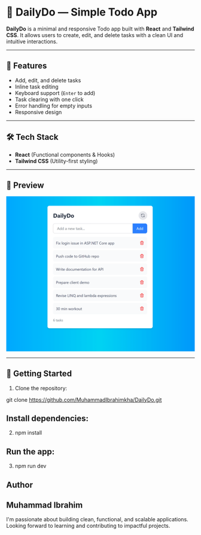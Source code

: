 # 📝 DailyDo — Simple Todo App


**DailyDo** is a minimal and responsive Todo app built with **React** and **Tailwind CSS**. It allows users to create, edit, and delete tasks with a clean UI and intuitive interactions.

---

## 🚀 Features

- Add, edit, and delete tasks
- Inline task editing
- Keyboard support (`Enter` to add)
- Task clearing with one click
- Error handling for empty inputs
- Responsive design

---

## 🛠️ Tech Stack

- **React** (Functional components & Hooks)
- **Tailwind CSS** (Utility-first styling)

---

## 📸 Preview

![App Preview](./src/assets/todoapp.png)

---

## 📂 Getting Started

1. Clone the repository:


git clone https://github.com/MuhammadIbrahimkha/DailyDo.git

## Install dependencies:

2. npm install


## Run the app:

3. npm run dev

## Author
## Muhammad Ibrahim
I'm passionate about building clean, functional, and scalable applications. Looking forward to learning and contributing to impactful projects.


